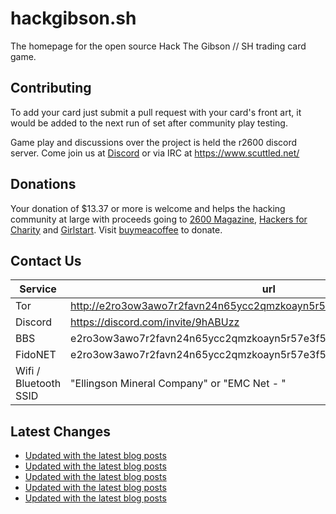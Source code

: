 # hackgibson.sh
The homepage for the open source Hack The Gibson // SH trading card game.


## Contributing

To add your card just submit a pull request with your card's front art, it would be added to the next run of set after community play testing.

Game play and discussions over the project is held the r2600 discord server. Come join us at [Discord](https://discord.com/invite/9hABUzz) or via IRC at https://www.scuttled.net/


## Donations

Your donation of $13.37 or more is welcome and helps the hacking community at large with proceeds going to [2600 Magazine](https://2600.com/), [Hackers for Charity](https://hackersforcharity.org) and [Girlstart](https://girlstart.org).  Visit [buymeacoffee](https://www.buymeacoffee.com/hackgibson.sh) to donate.


## Contact Us

Service | url
-|-
Tor | http://e2ro3ow3awo7r2favn24n65ycc2qmzkoayn5r57e3f56nvjwdcgg32ad.onion
Discord | https://discord.com/invite/9hABUzz
BBS | e2ro3ow3awo7r2favn24n65ycc2qmzkoayn5r57e3f56nvjwdcgg32ad.onion:23
FidoNET | e2ro3ow3awo7r2favn24n65ycc2qmzkoayn5r57e3f56nvjwdcgg32ad.onion:24554
Wifi / Bluetooth SSID | "Ellingson Mineral Company" or "EMC Net - <fidonet address>"

## Latest Changes
<!-- BLOG-POST-LIST:START -->
- [Updated with the latest blog posts](https://github.com/DFW2600/hackgibson.sh/commit/16825dd63ad4dae04b451a45b814dd59620b329a)
- [Updated with the latest blog posts](https://github.com/DFW2600/hackgibson.sh/commit/7ca5e0e1fc3da285818e63ba269569260a577fd1)
- [Updated with the latest blog posts](https://github.com/DFW2600/hackgibson.sh/commit/04319e0b575713b6e07e43782be7dca7c49fc0d8)
- [Updated with the latest blog posts](https://github.com/DFW2600/hackgibson.sh/commit/b1dbac8d08d96545575d6efba87a5ec850c2a1fc)
- [Updated with the latest blog posts](https://github.com/DFW2600/hackgibson.sh/commit/f0e16042d2503f42d75ccda13119a9dd3e4e746f)
<!-- BLOG-POST-LIST:END -->

